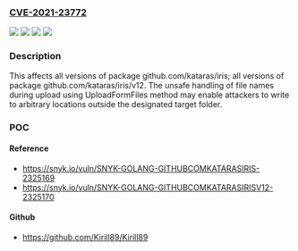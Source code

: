 ### [CVE-2021-23772](https://cve.mitre.org/cgi-bin/cvename.cgi?name=CVE-2021-23772)
![](https://img.shields.io/static/v1?label=Product&message=github.com%2Fkataras%2Firis%2Fv12&color=blue)
![](https://img.shields.io/static/v1?label=Product&message=github.com%2Fkataras%2Firis&color=blue)
![](https://img.shields.io/static/v1?label=Version&message=0%20&color=brightgreen)
![](https://img.shields.io/static/v1?label=Vulnerability&message=Arbitrary%20File%20Write&color=brightgreen)

### Description

This affects all versions of package github.com/kataras/iris; all versions of package github.com/kataras/iris/v12. The unsafe handling of file names during upload using UploadFormFiles method may enable attackers to write to arbitrary locations outside the designated target folder.

### POC

#### Reference
- https://snyk.io/vuln/SNYK-GOLANG-GITHUBCOMKATARASIRIS-2325169
- https://snyk.io/vuln/SNYK-GOLANG-GITHUBCOMKATARASIRISV12-2325170

#### Github
- https://github.com/Kirill89/Kirill89

